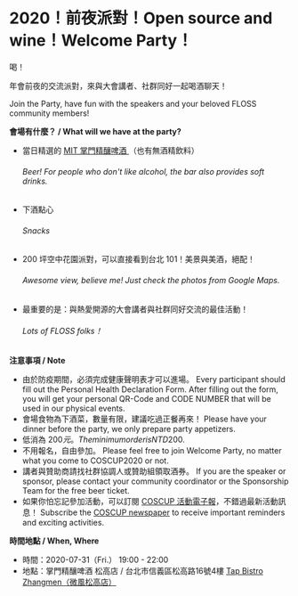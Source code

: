 # 2020！前夜派對！Open source and wine！Welcome Party！

喝！

年會前夜的交流派對，來與大會講者、社群同好一起喝酒聊天！

Join the Party, have fun with the speakers and your beloved FLOSS community members!

**會場有什麼？ / What will we have at the party?**
* 當日精選的 [MIT 掌門精釀啤酒 ](https://www.facebook.com/ZMBBreezeSG/)（也有無酒精飲料）
  ###### Beer! For people who don't like alcohol, the bar also provides soft drinks.
* 下酒點心 
   ###### Snacks
* 200 坪空中花園派對，可以直接看到台北 101！美景與美酒，絕配！
  ###### Awesome view, believe me! Just check the photos from Google Maps.
* 最重要的是：與熱愛開源的大會講者與社群同好交流的最佳活動！
    ######   Lots of FLOSS folks！
    
**注意事項 / Note**
* 由於防疫期間，必須完成健康聲明表才可以進場。
Every participant should fill out the Personal Health Declaration Form. After filling out the form, you will get your personal QR-Code and CODE NUMBER that will be used in our physical events.
* 會場食物為下酒菜，數量有限，建議吃過正餐再來！
Please have your dinner before the party, we only prepare party appetizers.
* 低消為 $200 元。
The minimum order is NTD$200.
* 不用報名，自由參加。
Please feel free to join Welcome Party, no matter what you come to COSCUP2020 or not.
* 講者與贊助商請找社群協調人或贊助組領取酒券。
If you are the speaker or sponsor, please contact your community coordinator or the Sponsorship Team for the free beer ticket.
* 如果你怕忘記參加活動，可以訂閱 [COSCUP 活動電子報](https://secretary.coscup.org/subscribe/coscup)，不錯過最新活動訊息！ Subscribe the [COSCUP newspaper](https://secretary.coscup.org/subscribe/coscup) to receive important reminders and exciting activities.

**時間地點 / When, Where**
* 時間：2020-07-31（Fri.） 19:00 - 22:00
* 地點：掌門精釀啤酒 松高店 / 台北市信義區松高路16號4樓
[Tap Bistro Zhangmen（微風松高店）](https://www.google.com/maps/place//data=!4m2!3m1!1s0x3442abba418e9a6b:0x9880150e3de4f26b?source=g.page.default)